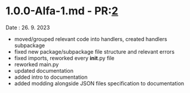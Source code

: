 # 1.0.0-Alfa-1.md - PR:[2](https://github.com/Sklenik/TextRPG/pull/2)
Date : 26. 9. 2023
 - moved/grouped relevant code into handlers, created handlers subpackage
 - fixed new package/subpackage file structure and relevant errors
 - fixed imports, reworked every __init__.py file
 - reworked main.py
 - updated documentation
 - added intro to documentation
 - added modding alongside JSON files specification to documentation